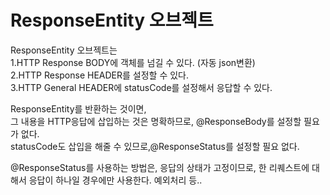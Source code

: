 # ResponseEntity 오브젝트  

ResponseEntity 오브젝트는  
1.HTTP Response BODY에 객체를 넘길 수 있다. (자동 json변환)  
2.HTTP Response HEADER를 설정할 수 있다.  
3.HTTP General HEADER에 statusCode를 설정해서 응답할 수 있다.  

ResponseEntity를 반환하는 것이면,   
그 내용을 HTTP응답에 삽입하는 것은 명확하므로, @ResponseBody를 설정할 필요가 없다.  
statusCode도 삽입을 해줄 수 있므로,@ResponseStatus를 설정할 필요 없다.  

@ResponseStatus를 사용하는 방법은, 응답의 상태가 고정이므로, 한 리퀘스트에 대해서 응답이 하나일 경우에만 사용한다. 예외처리 등..
